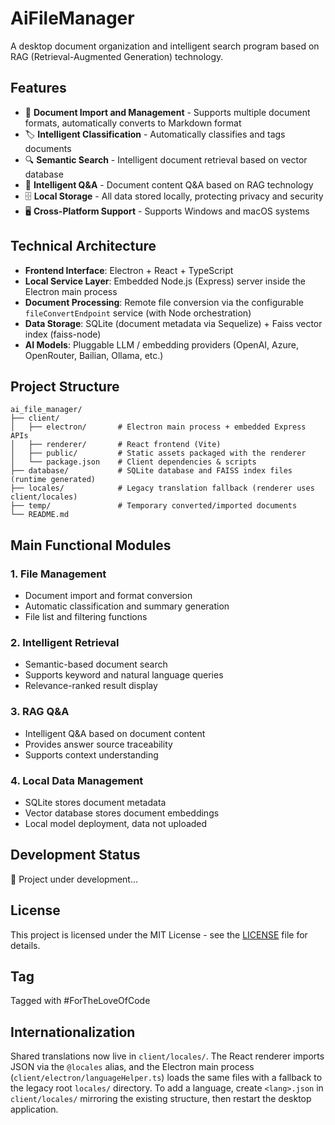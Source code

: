 # AiFileManager

A desktop document organization and intelligent search program based on RAG (Retrieval-Augmented Generation) technology.

## Features

- 📁 **Document Import and Management** - Supports multiple document formats, automatically converts to Markdown format
- 🏷️ **Intelligent Classification** - Automatically classifies and tags documents
- 🔍 **Semantic Search** - Intelligent document retrieval based on vector database
- 💬 **Intelligent Q&A** - Document content Q&A based on RAG technology
- 🗄️ **Local Storage** - All data stored locally, protecting privacy and security
- 🖥️ **Cross-Platform Support** - Supports Windows and macOS systems

## Technical Architecture

- **Frontend Interface**: Electron + React + TypeScript
- **Local Service Layer**: Embedded Node.js (Express) server inside the Electron main process
- **Document Processing**: Remote file conversion via the configurable `fileConvertEndpoint` service (with Node orchestration)
- **Data Storage**: SQLite (document metadata via Sequelize) + Faiss vector index (faiss-node)
- **AI Models**: Pluggable LLM / embedding providers (OpenAI, Azure, OpenRouter, Bailian, Ollama, etc.)

## Project Structure

```
ai_file_manager/
├── client/
│   ├── electron/       # Electron main process + embedded Express APIs
│   ├── renderer/       # React frontend (Vite)
│   ├── public/         # Static assets packaged with the renderer
│   └── package.json    # Client dependencies & scripts
├── database/           # SQLite database and FAISS index files (runtime generated)
├── locales/            # Legacy translation fallback (renderer uses client/locales)
├── temp/               # Temporary converted/imported documents
└── README.md
```

## Main Functional Modules

### 1. File Management
- Document import and format conversion
- Automatic classification and summary generation
- File list and filtering functions

### 2. Intelligent Retrieval
- Semantic-based document search
- Supports keyword and natural language queries
- Relevance-ranked result display

### 3. RAG Q&A
- Intelligent Q&A based on document content
- Provides answer source traceability
- Supports context understanding

### 4. Local Data Management
- SQLite stores document metadata
- Vector database stores document embeddings
- Local model deployment, data not uploaded

## Development Status

🚧 Project under development...

## License

This project is licensed under the MIT License - see the [LICENSE](LICENSE) file for details.

## Tag
Tagged with #ForTheLoveOfCode
## Internationalization

Shared translations now live in `client/locales/`. The React renderer imports JSON via the `@locales` alias, and the Electron main process (`client/electron/languageHelper.ts`) loads the same files with a fallback to the legacy root `locales/` directory. To add a language, create `<lang>.json` in `client/locales/` mirroring the existing structure, then restart the desktop application.


